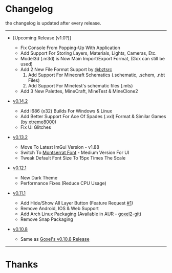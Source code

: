 # Changelog
the changelog is updated after every release.

---

- [Upcoming Release (v1.0?)]
	- Fix Console From Popping-Up With Application
	- Add Support For Storing Layers, Materials, Lights, Cameras, Etc.
	- Model3d (.m3d) is Now Main Import/Export Format, (Gox can still be used)
	- Add 2 New File Format Support by [@bztsrc](https://github.com/bztsrc)
		1. Add Support For Minecraft Schematics (.schematic, .schem, .nbt Files)
		2. Add Support For Minetest's schematic files (.mts)
	- Add 3 New Palettes, MineCraft, MineTest & MineClone2


- [v0.14.2](https://github.com/pegvin/goxel2/releases/tag/v0.14.2)
	- Add i686 (x32) Builds For Windows & Linux
	- Add Better Support For Ace Of Spades (.vxl) Format & Similar Games (by [xtreme8000](https://github.com/xtreme8000))
	- Fix UI Glitches

- [v0.13.2](https://github.com/pegvin/goxel2/releases/tag/v0.13.2)
	- Move To Latest ImGui Version - v1.88
	- Switch To [Montserrat Font](https://fonts.google.com/specimen/Montserrat) - Medium Version For UI
	- Tweak Default Font Size To 15px Times The Scale

- [v0.12.1](https://github.com/pegvin/goxel2/releases/tag/v0.12.1)
	- New Dark Theme
	- Performance Fixes (Reduce CPU Usage)

- [v0.11.1](https://github.com/pegvin/goxel2/releases/tag/v0.11.1)
	- Add Hide/Show All Layer Button (Feature Request [#1](https://github.com/pegvin/goxel2/issues/1))
	- Remove Android, IOS & Web Support
	- Add Arch Linux Packaging (Available in AUR - [goxel2-git](https://aur.archlinux.org/packages/goxel2-git))
	- Remove Snap Packaging

- [v0.10.8](https://github.com/pegvin/goxel2/releases/tag/v0.10.8)
	- Same as [Goxel's v0.10.8 Release](https://github.com/guillaumechereau/goxel/releases/tag/v0.10.8)

---

# Thanks
